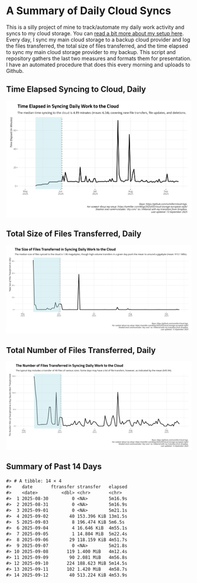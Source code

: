 # A Summary of Daily Cloud Syncs

This is a silly project of mine to track/automate my daily work activity
and syncs to my cloud storage. You can [read a bit more about my setup
here](https://svmiller.com/blog/2025/05/cloud-storage-european-style/).
Every day, I sync my main cloud storage to a backup cloud provider and
log the files transferred, the total size of files transferred, and the
time elapsed to sync my main cloud storage provider to my backup. This
script and repository gathers the last two measures and formats them for
presentation. I have an automated procedure that does this every morning
and uploads to Github.

## Time Elapsed Syncing to Cloud, Daily

![](time-elapsed.png)

## Total Size of Files Transferred, Daily

![](size-transferred.png)

## Total Number of Files Transferred, Daily

![](files-transferred.png)

## Summary of Past 14 Days

    #> # A tibble: 14 × 4
    #>    date       ftransfer stransfer   elapsed
    #>    <date>         <dbl> <chr>       <chr>  
    #>  1 2025-08-30         0 <NA>        5m16.9s
    #>  2 2025-08-31         0 <NA>        5m16.9s
    #>  3 2025-09-01         0 <NA>        5m21.1s
    #>  4 2025-09-02        40 153.396 KiB 13m1.5s
    #>  5 2025-09-03         8 196.474 KiB 5m6.5s 
    #>  6 2025-09-04         4 16.646 KiB  4m55.1s
    #>  7 2025-09-05         1 14.804 MiB  5m22.4s
    #>  8 2025-09-06        29 118.159 KiB 4m51.7s
    #>  9 2025-09-07         0 <NA>        5m21.8s
    #> 10 2025-09-08       119 1.400 MiB   4m12.4s
    #> 11 2025-09-09        90 2.081 MiB   4m56.8s
    #> 12 2025-09-10       224 188.623 MiB 5m14.5s
    #> 13 2025-09-11       102 1.420 MiB   4m58.7s
    #> 14 2025-09-12        40 513.224 KiB 4m53.9s
